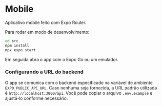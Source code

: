 # Mobile

Aplicativo mobile feito com Expo Router.

Para rodar em modo de desenvolvimento:

```sh
cd src
npm install
npx expo start
```

Em seguida abra o app com o Expo Go ou um emulador.

### Configurando a URL do backend

O app se comunica com o backend especificado na variável de ambiente
`EXPO_PUBLIC_API_URL`. Caso nenhuma seja fornecida, a URL padrão utilizada é
`http://localhost:3000/api`. Você pode copiar o
arquivo `.env.example` e ajustá-lo conforme necessário.
